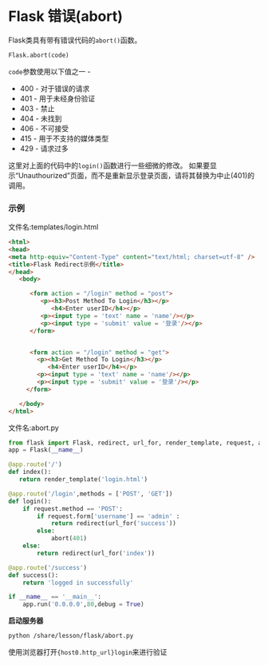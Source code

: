 # Flask 错误(abort)

Flask类具有带有错误代码的`abort()`函数。

```python
Flask.abort(code)
```

`code`参数使用以下值之一 -

- 400 - 对于错误的请求
- 401 - 用于未经身份验证
- 403 - 禁止
- 404 - 未找到
- 406 - 不可接受
- 415 - 用于不支持的媒体类型
- 429 - 请求过多

这里对上面的代码中的`login()`函数进行一些细微的修改。 如果要显示“Unauthourized”页面，而不是重新显示登录页面，请将其替换为中止(401)的调用。

### 示例

文件名:templates/login.html

```html
<html>
<head>
<meta http-equiv="Content-Type" content="text/html; charset=utf-8" />
<title>Flask Redirect示例</title>
</head>
   <body>

      <form action = "/login" method = "post">
         <p><h3>Post Method To Login</h3></p>
            <h4>Enter userID</h4></p>
         <p><input type = 'text' name = 'name'/></p>
         <p><input type = 'submit' value = '登录'/></p>
      </form>


      <form action = "/login" method = "get">
        <p><h3>Get Method To Login</h3></p>
           <h4>Enter userID</h4></p>
        <p><input type = 'text' name = 'name'/></p>
        <p><input type = 'submit' value = '登录'/></p>
     </form>

   </body>
</html>
```

文件名:abort.py

```python
from flask import Flask, redirect, url_for, render_template, request, abort
app = Flask(__name__)

@app.route('/')
def index():
   return render_template('login.html')

@app.route('/login',methods = ['POST', 'GET'])
def login():
    if request.method == 'POST':
        if request.form['username'] == 'admin' :
            return redirect(url_for('success'))
        else:
            abort(401)
    else:
        return redirect(url_for('index'))

@app.route('/success')
def success():
    return 'logged in successfully'

if __name__ == '__main__':
    app.run('0.0.0.0',80,debug = True)
```

**启动服务器**

```bash
python /share/lesson/flask/abort.py
```

使用浏览器打开`{host0.http_url}login`来进行验证